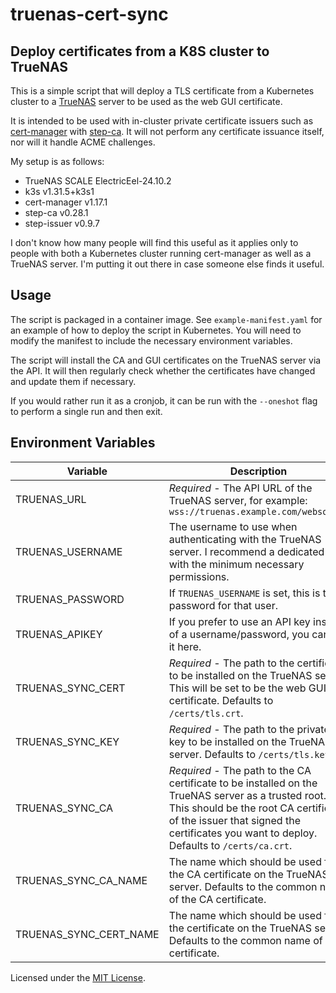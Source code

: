 # truenas-cert-sync

## Deploy certificates from a K8S cluster to TrueNAS

This is a simple script that will deploy a TLS certificate from a Kubernetes
cluster to a [TrueNAS](https://www.truenas.com/truenas-scale/) server to be used as the
web GUI certificate.

It is intended to be used with in-cluster private certificate issuers such as
[cert-manager](https://cert-manager.io/docs/)
with [step-ca](https://smallstep.com/docs/step-ca/).
It will not perform any certificate issuance itself, nor will it handle ACME challenges.

My setup is as follows:

* TrueNAS SCALE ElectricEel-24.10.2
* k3s v1.31.5+k3s1
* cert-manager v1.17.1
* step-ca v0.28.1
* step-issuer v0.9.7

I don't know how many people will find this useful as it applies
only to people with both a Kubernetes cluster running cert-manager
as well as a TrueNAS server.
I'm putting it out there in case someone else finds it useful.

## Usage

The script is packaged in a container image.
See `example-manifest.yaml` for an example of how to deploy the script in Kubernetes. You will need to modify the manifest to include the necessary environment variables.

The script will install the CA and GUI certificates on the TrueNAS server via the API.
It will then regularly check whether the certificates have changed and update them if necessary.

If you would rather run it as a cronjob, it can be run with the `--oneshot` flag to perform a single run and then exit.

## Environment Variables

| Variable | Description |
| -------- | ----------- |
| TRUENAS_URL | _Required_ - The API URL of the TrueNAS server, for example: `wss://truenas.example.com/websocket` |
| TRUENAS_USERNAME | The username to use when authenticating with the TrueNAS server. I recommend a dedicated user with the minimum necessary permissions. |
| TRUENAS_PASSWORD | If `TRUENAS_USERNAME` is set, this is the password for that user. |
| TRUENAS_APIKEY | If you prefer to use an API key instead of a username/password, you can set it here. |
| TRUENAS_SYNC_CERT | _Required_ - The path to the certificate to be installed on the TrueNAS server. This will be set to be the web GUI certificate. Defaults to `/certs/tls.crt`. |
| TRUENAS_SYNC_KEY  | _Required_ - The path to the private key to be installed on the TrueNAS server. Defaults to `/certs/tls.key`. |
| TRUENAS_SYNC_CA | _Required_ - The path to the CA certificate to be installed on the TrueNAS server as a trusted root. This should be the root CA certificate of the issuer that signed the certificates you want to deploy. Defaults to `/certs/ca.crt`. |
| TRUENAS_SYNC_CA_NAME | The name which should be used for the CA certificate on the TrueNAS server. Defaults to the common name of the CA certificate. |
| TRUENAS_SYNC_CERT_NAME | The name which should be used for the certificate on the TrueNAS server. Defaults to the common name of the certificate. |

Licensed under the [MIT License](LICENSE.md).
